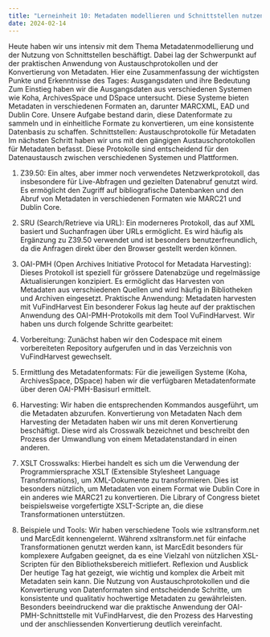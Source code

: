 ```yaml
---
title: "Lerneinheit 10: Metadaten modellieren und Schnittstellen nutzen B (Schnittstellen) (Teil 3/3) "
date: 2024-02-14
---
```



Heute haben wir uns intensiv mit dem Thema Metadatenmodellierung und der Nutzung von Schnittstellen beschäftigt. Dabei lag der Schwerpunkt auf der praktischen Anwendung von Austauschprotokollen und der Konvertierung von Metadaten. Hier eine Zusammenfassung der wichtigsten Punkte und Erkenntnisse des Tages:
Ausgangsdaten und ihre Bedeutung
Zum Einstieg haben wir die Ausgangsdaten aus verschiedenen Systemen wie Koha, ArchivesSpace und DSpace untersucht. Diese Systeme bieten Metadaten in verschiedenen Formaten an, darunter MARCXML, EAD und Dublin Core. Unsere Aufgabe bestand darin, diese Datenformate zu sammeln und in einheitliche Formate zu konvertieren, um eine konsistente Datenbasis zu schaffen.
Schnittstellen: Austauschprotokolle für Metadaten
Im nächsten Schritt haben wir uns mit den gängigen Austauschprotokollen für Metadaten befasst. Diese Protokolle sind entscheidend für den Datenaustausch zwischen verschiedenen Systemen und Plattformen.
1.	Z39.50: Ein altes, aber immer noch verwendetes Netzwerkprotokoll, das insbesondere für Live-Abfragen und gezielten Datenabruf genutzt wird. Es ermöglicht den Zugriff auf bibliografische Datenbanken und den Abruf von Metadaten in verschiedenen Formaten wie MARC21 und Dublin Core.
2.	SRU (Search/Retrieve via URL): Ein moderneres Protokoll, das auf XML basiert und Suchanfragen über URLs ermöglicht. Es wird häufig als Ergänzung zu Z39.50 verwendet und ist besonders benutzerfreundlich, da die Anfragen direkt über den Browser gestellt werden können.
3.	OAI-PMH (Open Archives Initiative Protocol for Metadata Harvesting): Dieses Protokoll ist speziell für grössere Datenabzüge und regelmässige Aktualisierungen konzipiert. Es ermöglicht das Harvesten von Metadaten aus verschiedenen Quellen und wird häufig in Bibliotheken und Archiven eingesetzt.
Praktische Anwendung: Metadaten harvesten mit VuFindHarvest
Ein besonderer Fokus lag heute auf der praktischen Anwendung des OAI-PMH-Protokolls mit dem Tool VuFindHarvest. Wir haben uns durch folgende Schritte gearbeitet:
1.	Vorbereitung: Zunächst haben wir den Codespace mit einem vorbereiteten Repository aufgerufen und in das Verzeichnis von VuFindHarvest gewechselt.

2.	Ermittlung des Metadatenformats: Für die jeweiligen Systeme (Koha, ArchivesSpace, DSpace) haben wir die verfügbaren Metadatenformate über deren OAI-PMH-Basisurl ermittelt.

3.	Harvesting: Wir haben die entsprechenden Kommandos ausgeführt, um die Metadaten abzurufen. 
Konvertierung von Metadaten
Nach dem Harvesting der Metadaten haben wir uns mit deren Konvertierung beschäftigt. Diese wird als Crosswalk bezeichnet und beschreibt den Prozess der Umwandlung von einem Metadatenstandard in einen anderen.
1.	XSLT Crosswalks: Hierbei handelt es sich um die Verwendung der Programmiersprache XSLT (Extensible Stylesheet Language Transformations), um XML-Dokumente zu transformieren. Dies ist besonders nützlich, um Metadaten von einem Format wie Dublin Core in ein anderes wie MARC21 zu konvertieren. Die Library of Congress bietet beispielsweise vorgefertigte XSLT-Scripte an, die diese Transformationen unterstützen.
2.	Beispiele und Tools: Wir haben verschiedene Tools wie xsltransform.net und MarcEdit kennengelernt. Während xsltransform.net für einfache Transformationen genutzt werden kann, ist MarcEdit besonders für komplexere Aufgaben geeignet, da es eine Vielzahl von nützlichen XSL-Scripten für den Bibliotheksbereich mitliefert.
Reflexion und Ausblick
Der heutige Tag hat gezeigt, wie wichtig und komplex die Arbeit mit Metadaten sein kann. Die Nutzung von Austauschprotokollen und die Konvertierung von Datenformaten sind entscheidende Schritte, um konsistente und qualitativ hochwertige Metadaten zu gewährleisten. Besonders beeindruckend war die praktische Anwendung der OAI-PMH-Schnittstelle mit VuFindHarvest, die den Prozess des Harvesting und der anschliessenden Konvertierung deutlich vereinfacht.
